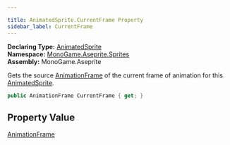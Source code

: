 ```yaml
---

title: AnimatedSprite.CurrentFrame Property
sidebar_label: CurrentFrame
---
```

**Declaring Type:** [AnimatedSprite](../)  
**Namespace:** [MonoGame.Aseprite.Sprites](../../)  
**Assembly:** MonoGame.Aseprite

Gets the source [AnimationFrame](../../AnimationFrame/) of the current frame of animation for this [AnimatedSprite](../).

```csharp
public AnimationFrame CurrentFrame { get; }
```

## Property Value

[AnimationFrame](../../AnimationFrame/)


